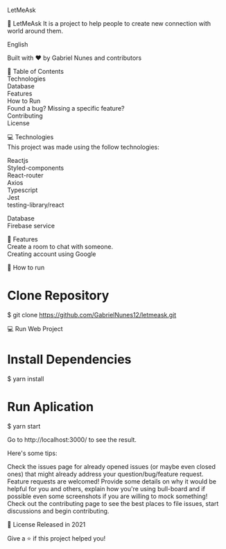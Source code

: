 LetMeAsk

🚀 LetMeAsk It is a project to help people to create new connection with world around them.

English 

Built with ❤︎ by Gabriel Nunes and contributors

📌 Table of Contents <br />
Technologies <br/>
Database <br/>
Features <br/>
How to Run <br/>
Found a bug? Missing a specific feature? <br/>
Contributing <br/>
License <br/>


💻 Technologies <br/>
This project was made using the follow technologies:

Reactjs <br/>
Styled-components <br/>
React-router <br/>
Axios<br/>
Typescript<br/>
Jest<br/>
testing-library/react<br/>

Database <br/>
Firebase service <br/>

🚀 Features <br/>
Create a room to chat with someone. <br/>
Creating account using Google <br/>

👷 How to run <br/>
# Clone Repository <br/>
$ git clone https://github.com/GabrielNunes12/letmeask.git

💻 Run Web Project <br/>
# Install Dependencies <br/>
$ yarn install <br/>

# Run Aplication <br/>
$ yarn start <br/>

Go to http://localhost:3000/ to see the result.


Here's some tips:

Check the issues page for already opened issues (or maybe even closed ones) that might already address your question/bug/feature request.
Feature requests are welcomed! Provide some details on why it would be helpful for you and others, explain how you're using bull-board and if possible even some screenshots if you are willing to mock something!
Check out the contributing page to see the best places to file issues, start discussions and begin contributing.

📕 License
Released in 2021

Give a ⭐️ if this project helped you!
